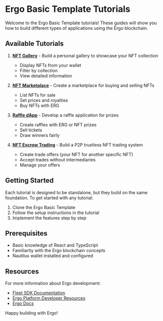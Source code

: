 # Ergo Basic Template Tutorials

Welcome to the Ergo Basic Template tutorials! These guides will show you how to build different types of applications using the Ergo blockchain.

## Available Tutorials

1. [**NFT Gallery**](./01-nft-gallery.md) - Build a personal gallery to showcase your NFT collection
   - Display NFTs from your wallet
   - Filter by collection
   - View detailed information

2. [**NFT Marketplace**](./02-nft-marketplace.md) - Create a marketplace for buying and selling NFTs
   - List NFTs for sale
   - Set prices and royalties
   - Buy NFTs with ERG

3. [**Raffle dApp**](./03-raffle-contract.md) - Develop a raffle application for prizes
   - Create raffles with ERG or NFT prizes
   - Sell tickets
   - Draw winners fairly

4. [**NFT Escrow Trading**](./04-nft-escrow.md) - Build a P2P trustless NFT trading system
   - Create trade offers (your NFT for another specific NFT)
   - Accept trades without intermediaries
   - Manage your offers

## Getting Started

Each tutorial is designed to be standalone, but they build on the same foundation. To get started with any tutorial:

1. Clone the Ergo Basic Template
2. Follow the setup instructions in the tutorial
3. Implement the features step by step

## Prerequisites

- Basic knowledge of React and TypeScript
- Familiarity with the Ergo blockchain concepts
- Nautilus wallet installed and configured

## Resources

For more information about Ergo development:

- [Fleet SDK Documentation](https://fleet-sdk.github.io/docs/)
- [Ergo Platform Developer Resources](https://ergoplatform.org/en/developer-resources/)
- [Ergo Docs](https://docs.ergoplatform.com/)

Happy building with Ergo! 